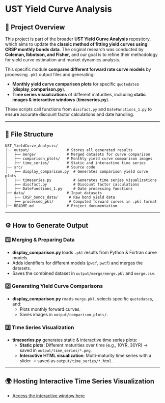 # UST Yield Curve Analysis

## 📌 Project Overview
This project is part of the broader **UST Yield Curve Analysis** repository, which aims to update the **classic method of fitting yield curves using CRSP monthly bonds data**. The original research was conducted by **Coleman, Ibbotson, and Fisher**, and our goal is to refine their methodology for yield curve estimation and market dynamics analysis.

This specific module **compares different forward rate curve models** by processing `.pkl` output files and generating:  
- **Monthly yield curve comparison plots** for specific `quotedate`s (**display_comparison.py**).  
- **Time series visualizations** of different maturities, including **static images & interactive windows** (**timeseries.py**).  

These scripts call functions from `discfact.py` and `DateFunctions_1.py` to ensure accurate discount factor calculations and date handling.

---

## 📂 File Structure
```
UST_YieldCurve_Analysis/
│── output/                 # Stores all generated results
│   ├── merge/              # Merged datasets for curve comparison
│   ├── comparison_plots/   # Monthly yield curve comparison images
│   ├── time_series/        # Static and interactive time series
│── src/                    # Source code
│   ├── display_comparison.py  # Generates comparison yield curve plots
│   ├── timeseries.py          # Generates time series visualizations
│   ├── discfact.py            # Discount factor calculations
│   ├── DateFunctions_1.py     # Date processing functions
│── data/                   # Input datasets
│   ├── CRSP_bonds_data/     # Raw bond yield data
│   ├── processed_pkl/       # Computed forward curves in .pkl format
│── README.md               # Project documentation
```

---

## ⚙️ How to Generate Output
### **1️⃣ Merging & Preparing Data**
- **display_comparison.py** loads `.pkl` results from Python & Fortran curve models.
- Adds identifiers for different models (`pwcf`, `pwtf`) and merges the datasets.
- Saves the combined dataset in `output/merge/merge.pkl` and `merge.csv`.

### **2️⃣ Generating Yield Curve Comparisons**
- **display_comparison.py** reads `merge.pkl`, selects specific `quotedate`s, and:
  - Plots monthly forward curves.
  - Saves images in `output/comparison_plots/`.

### **3️⃣ Time Series Visualization**
- **timeseries.py** generates static & interactive time series plots:
  - **Static plots**: Different maturities over time (e.g., 10YR, 30YR) → saved in `output/time_series/*.png`.
  - **Interactive HTML visualization**: Multi-maturity time series with a slider → saved as `output/time_series/*.html`.

---

## 🌍 Hosting Interactive Time Series Visualization
- [Access the interactive window here](https://xiaoxiguazi.github.io/UST_YieldCurve_Analysis/parbd_rate.html)
